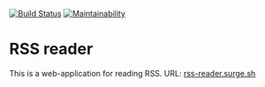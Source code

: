 [![Build Status](https://travis-ci.org/buyfn/project-lvl2-s221.svg?branch=master)](https://travis-ci.org/buyfn/project-lvl2-s221)
[![Maintainability](https://api.codeclimate.com/v1/badges/8d759a7842cb47071934/maintainability)](https://codeclimate.com/github/buyfn/project-lvl3-s222/maintainability)
# RSS reader
This is a web-application for reading RSS.
URL: [rss-reader.surge.sh](http://rss-reader.surge.sh)